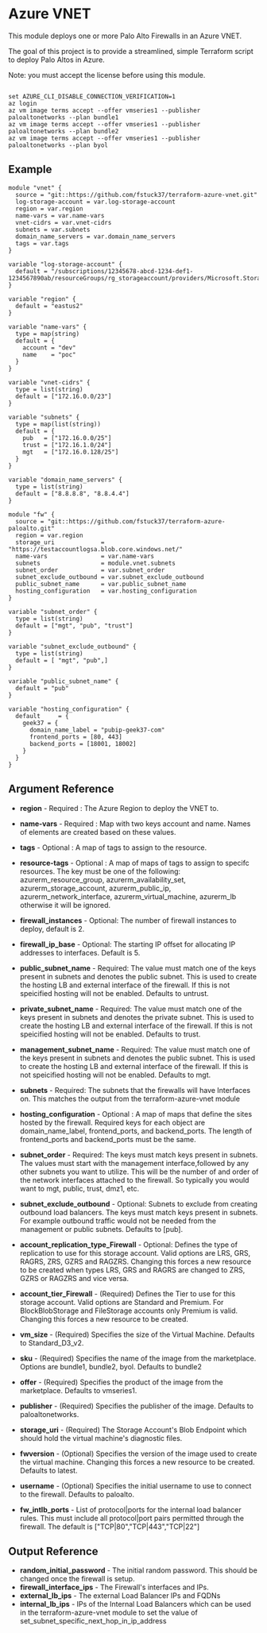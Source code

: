 Azure VNET
=============

This module deploys one or more Palo Alto Firewalls in an Azure VNET.

The goal of this project is to provide a streamlined, simple Terraform script to deploy Palo Altos in Azure.

Note: you must accept the license before using this module.
```

set AZURE_CLI_DISABLE_CONNECTION_VERIFICATION=1
az login
az vm image terms accept --offer vmseries1 --publisher paloaltonetworks --plan bundle1
az vm image terms accept --offer vmseries1 --publisher paloaltonetworks --plan bundle2
az vm image terms accept --offer vmseries1 --publisher paloaltonetworks --plan byol
```


Example
------------
```
module "vnet" {
  source = "git::https://github.com/fstuck37/terraform-azure-vnet.git"
  log-storage-account = var.log-storage-account
  region = var.region
  name-vars = var.name-vars
  vnet-cidrs = var.vnet-cidrs
  subnets = var.subnets  
  domain_name_servers = var.domain_name_servers
  tags = var.tags
}

variable "log-storage-account" {
  default = "/subscriptions/12345678-abcd-1234-def1-1234567890ab/resourceGroups/rg_storageaccount/providers/Microsoft.Storage/storageAccounts/logsexample"
}

variable "region" {
  default = "eastus2"
}

variable "name-vars" {
  type = map(string)
  default = {
    account = "dev"
    name    = "poc"
  }
}

variable "vnet-cidrs" {
  type = list(string)
  default = ["172.16.0.0/23"]
}

variable "subnets" {
  type = map(list(string))
  default = {
    pub   = ["172.16.0.0/25"]
    trust = ["172.16.1.0/24"]
    mgt   = ["172.16.0.128/25"]
  }
}

variable "domain_name_servers" {
  type = list(string)
  default = ["8.8.8.8", "8.8.4.4"]
}

module "fw" {
  source = "git::https://github.com/fstuck37/terraform-azure-paloalto.git"
  region = var.region
  storage_uri             = "https://testaccountlogsa.blob.core.windows.net/"
  name-vars               = var.name-vars
  subnets                 = module.vnet.subnets
  subnet_order            = var.subnet_order
  subnet_exclude_outbound = var.subnet_exclude_outbound
  public_subnet_name      = var.public_subnet_name
  hosting_configuration   = var.hosting_configuration
}

variable "subnet_order" {
  type = list(string)
  default = ["mgt", "pub", "trust"]
}

variable "subnet_exclude_outbound" {
  type = list(string)
  default = [ "mgt", "pub",]
}

variable "public_subnet_name" {
  default = "pub"
}

variable "hosting_configuration" {
  default     = {
    geek37 = {
      domain_name_label = "pubip-geek37-com"
      frontend_ports = [80, 443]
      backend_ports = [18001, 18002]
    }
  }
}
```

Argument Reference
------------
   * **region** - Required : The Azure Region to deploy the VNET to.
   * **name-vars** - Required : Map with two keys account and name. Names of elements are created based on these values.
   * **tags** - Optional : A map of tags to assign to the resource.
   * **resource-tags** - Optional : A map of maps of tags to assign to specifc resources.  The key must be one of the following: azurerm_resource_group, azurerm_availability_set, azurerm_storage_account, azurerm_public_ip, azurerm_network_interface, azurerm_virtual_machine, azurerm_lb otherwise it will be ignored.
   * **firewall_instances** - Optional: The number of firewall instances to deploy, default is 2.
   * **firewall_ip_base** - Optional: The starting IP offset for allocating IP addresses to interfaces. Default is 5.
   * **public_subnet_name** - Required: The value must match one of the keys present in subnets and denotes the public subnet. This is used to create the hosting LB and external interface of the firewall. If this is not speicified hosting will not be enabled. Defaults to untrust.
   * **private_subnet_name** - Required: The value must match one of the keys present in subnets and denotes the private subnet. This is used to create the hosting LB and external interface of the firewall. If this is not speicified hosting will not be enabled. Defaults to trust.
   * **management_subnet_name** - Required: The value must match one of the keys present in subnets and denotes the public subnet. This is used to create the hosting LB and external interface of the firewall. If this is not speicified hosting will not be enabled. Defaults to mgt.


   * **subnets** - Required: The subnets that the firewalls will have Interfaces on. This matches the output from the terraform-azure-vnet module
   * **hosting_configuration** - Optional : A map of maps that define the sites hosted by the firewall. Required keys for each object are domain_name_label, frontend_ports, and backend_ports. The length of frontend_ports and backend_ports must be the same.
   * **subnet_order** - Required: The keys must match keys present in subnets. The values must start with the management interface,followed by any other subnets you want to utilize. This will be the number of and order of the network interfaces attached to the firewall. So typically you would want to mgt, public, trust, dmz1, etc.
   * **subnet_exclude_outbound** - Optional: Subnets to exclude from creating outbound load balancers. The keys must match keys present in subnets. For example outbound traffic would not be needed from the management or public subnets. Defaults to [pub].

   * **account_replication_type_Firewall** - Optional: Defines the type of replication to use for this storage account. Valid options are LRS, GRS, RAGRS, ZRS, GZRS and RAGZRS. Changing this forces a new resource to be created when types LRS, GRS and RAGRS are changed to ZRS, GZRS or RAGZRS and vice versa.
   
   * **account_tier_Firewall** - (Required) Defines the Tier to use for this storage account. Valid options are Standard and Premium. For BlockBlobStorage and FileStorage accounts only Premium is valid. Changing this forces a new resource to be created.
   * **vm_size** - (Required) Specifies the size of the Virtual Machine. Defaults to Standard_D3_v2.
   * **sku** - (Required) Specifies the name of the image from the marketplace. Options are bundle1, bundle2, byol. Defaults to bundle2
   * **offer** - (Required) Specifies the product of the image from the marketplace. Defaults to vmseries1.
   * **publisher** - (Required) Specifies the publisher of the image. Defaults to paloaltonetworks.
   * **storage_uri** - (Required) The Storage Account's Blob Endpoint which should hold the virtual machine's diagnostic files.
   * **fwversion** - (Optional) Specifies the version of the image used to create the virtual machine. Changing this forces a new resource to be created. Defaults to latest.
   * **username** - (Optional) Specifies the initial username to use to connect to the firewall. Defaults to paloalto.
   * **fw_intlb_ports** - List of protocol|ports for the internal load balancer rules. This must include all protocol|port pairs permitted through the firewall. The default is ["TCP|80","TCP|443","TCP|22"]

Output Reference
------------
   * **random_initial_password** - The initial random password. This should be changed once the firewall is setup. 
   * **firewall_interface_ips** - The Firewall's interfaces and IPs.
   * **external_lb_ips** - The external Load Balancer IPs and FQDNs
   * **internal_lb_ips** - IPs of the Internal Load Balancers which can be used in the terraform-azure-vnet module to set the value of set_subnet_specific_next_hop_in_ip_address
